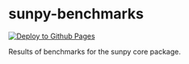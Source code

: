 # sunpy-benchmarks

[![Deploy to Github Pages](https://github.com/sunpy/sunpy-benchmarks/actions/workflows/asv-pages.yml/badge.svg)](https://github.com/sunpy/sunpy-benchmarks/actions/workflows/asv-pages.yml)

Results of benchmarks for the sunpy core package.
